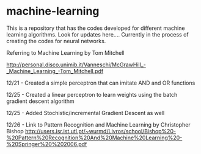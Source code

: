 # machine-learning

This is a repository that has the codes developed for different machine learning algorithms. Look for updates here.... Currently in the process of creating the codes for neural networks.

Referring to Machine Learning by Tom Mitchell

http://personal.disco.unimib.it/Vanneschi/McGrawHill_-_Machine_Learning_-Tom_Mitchell.pdf

12/21 - Created a simple perceptron that can imitate AND and OR functions

12/25 - Created a linear perceptron to learn weights using the batch gradient descent algorithm

12/25 - Added Stochistic/incremental Gradient Descent as well

12/26 - Link to Pattern Recognition and Machine Learning by Christopher Bishop
http://users.isr.ist.utl.pt/~wurmd/Livros/school/Bishop%20-%20Pattern%20Recognition%20And%20Machine%20Learning%20-%20Springer%20%202006.pdf
